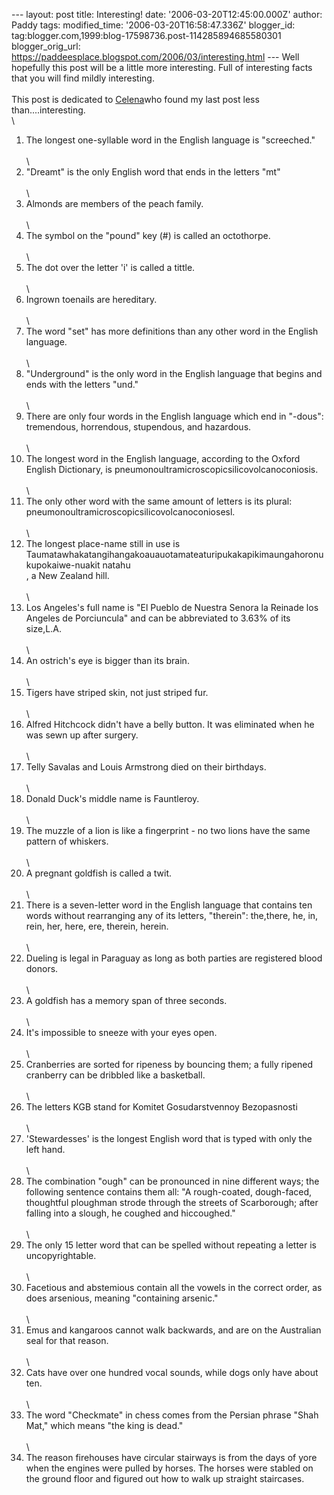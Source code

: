 \-\-- layout: post title: Interesting! date:
\'2006-03-20T12:45:00.000Z\' author: Paddy tags: modified\_time:
\'2006-03-20T16:58:47.336Z\' blogger\_id:
tag:blogger.com,1999:blog-17598736.post-114285894685580301
blogger\_orig\_url:
https://paddeesplace.blogspot.com/2006/03/interesting.html \-\-- Well
hopefully this post will be a little more interesting. Full of
interesting facts that you will find mildly interesting.\
\
This post is dedicated to [Celena](https://celenaszoo.blogspot.com/)who
found my last post less than\....interesting.\
\
1. The longest one-syllable word in the English language is
\"screeched.\"\
\
\
2. \"Dreamt\" is the only English word that ends in the letters \"mt\"\
\
\
3. Almonds are members of the peach family.\
\
\
4. The symbol on the \"pound\" key (\#) is called an octothorpe.\
\
\
5. The dot over the letter \'i\' is called a tittle.\
\
\
6. Ingrown toenails are hereditary.\
\
\
7. The word \"set\" has more definitions than any other word in the
English language.\
\
\
8. \"Underground\" is the only word in the English language that begins
and ends with the letters \"und.\"\
\
\
9. There are only four words in the English language which end in
\"-dous\": tremendous, horrendous, stupendous, and hazardous.\
\
\
10. The longest word in the English language, according to the Oxford
English Dictionary, is pneumonoultramicroscopicsilicovolcanoconiosis.\
\
\
11. The only other word with the same amount of letters is its plural:\
pneumonoultramicroscopicsilicovolcanoconiosesl.\
\
\
12. The longest place-name still in use is\
Taumatawhakatangihangakoauauotamateaturipukakapikimaungahoronukupokaiwe-nuakit
natahu\
, a New Zealand hill.\
\
\
13. Los Angeles\'s full name is \"El Pueblo de Nuestra Senora la Reinade
los Angeles de Porciuncula\" and can be abbreviated to 3.63% of its
size,L.A.\
\
\
14. An ostrich\'s eye is bigger than its brain.\
\
\
15. Tigers have striped skin, not just striped fur.\
\
\
16. Alfred Hitchcock didn\'t have a belly button. It was eliminated when
he was sewn up after surgery.\
\
\
17. Telly Savalas and Louis Armstrong died on their birthdays.\
\
\
18. Donald Duck\'s middle name is Fauntleroy.\
\
\
19. The muzzle of a lion is like a fingerprint - no two lions have the
same pattern of whiskers.\
\
\
21. A pregnant goldfish is called a twit.\
\
\
23. There is a seven-letter word in the English language that contains
ten words without rearranging any of its letters, \"therein\":
the,there, he, in, rein, her, here, ere, therein, herein.\
\
\
24. Dueling is legal in Paraguay as long as both parties are registered
blood donors.\
\
\
26. A goldfish has a memory span of three seconds.\
\
\
27. It\'s impossible to sneeze with your eyes open.\
\
\
28. Cranberries are sorted for ripeness by bouncing them; a fully
ripened cranberry can be dribbled like a basketball.\
\
\
30. The letters KGB stand for Komitet Gosudarstvennoy Bezopasnosti\
\
\
31. \'Stewardesses\' is the longest English word that is typed with only
the left hand.\
\
\
33. The combination \"ough\" can be pronounced in nine different ways;
the following sentence contains them all: \"A rough-coated, dough-faced,
thoughtful ploughman strode through the streets of Scarborough; after
falling into a slough, he coughed and hiccoughed.\"\
\
\
34. The only 15 letter word that can be spelled without repeating a
letter is uncopyrightable.\
\
\
35. Facetious and abstemious contain all the vowels in the correct
order, as does arsenious, meaning \"containing arsenic.\"\
\
\
36. Emus and kangaroos cannot walk backwards, and are on the Australian
seal for that reason.\
\
\
37. Cats have over one hundred vocal sounds, while dogs only have about
ten.\
\
\
38. The word \"Checkmate\" in chess comes from the Persian phrase \"Shah
Mat,\" which means \"the king is dead.\"\
\
\
39. The reason firehouses have circular stairways is from the days of
yore when the engines were pulled by horses. The horses were stabled on
the ground floor and figured out how to walk up straight staircases.
